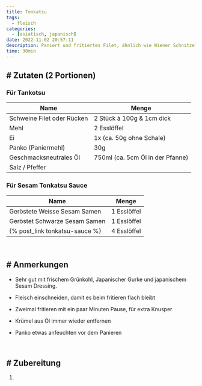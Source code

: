 ```yaml
---
title: Tonkatsu
tags:
  - fleisch
categories:
  - [asiatisch, japanisch]
date: 2022-11-02 20:57:11
description: Paniert und fritiertes Filet, ähnlich wie Wiener Schnitzel
time: 30min
---
```


## # Zutaten (2 Portionen)

### Für Tankotsu
| Name | Menge |
| ----------- | ----------- |
| Schweine Filet oder Rücken | 2 Stück à 100g & 1cm dick |
| Mehl | 2 Esslöffel |
| Ei | 1x (ca. 50g ohne Schale) |
| Panko (Paniermehl) | 30g |
| Geschmacksneutrales Öl | 750ml (ca. 5cm Öl in der Pfanne) |
| Salz / Pfeffer |  |

### Für Sesam Tonkatsu Sauce
| Name | Menge |
| ----------- | ----------- |
| Geröstete Weisse Sesam Samen | 1 Esslöffel |
| Geröstet Schwarze Sesam Samen | 1 Esslöffel |
| {% post_link tonkatsu-sauce %} | 4 Esslöffel |

<br>

## # Anmerkungen
- Sehr gut mit frischem Grünkohl, Japanischer Gurke und japanischem Sesam Dressing.

- Fleisch einschneiden, damit es beim fritieren flach bleibt 

- Zweimal fritieren mit ein paar Minuten Pause, für extra Knusper

- Krümel aus Öl immer wieder entfernen

- Panko etwas anfeuchten vor dem Panieren

<br>

## # Zubereitung
1. 


